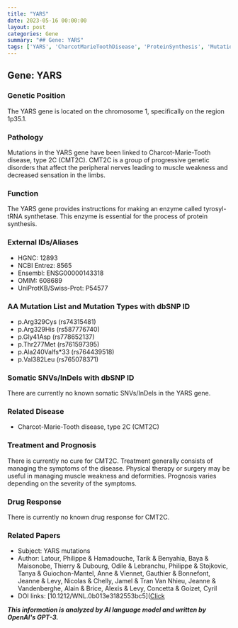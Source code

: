 ```yaml
---
title: "YARS"
date: 2023-05-16 00:00:00
layout: post
categories: Gene
summary: "## Gene: YARS"
tags: ['YARS', 'CharcotMarieToothDisease', 'ProteinSynthesis', 'Mutation', 'CMT2C', 'Treatment', 'Prognosis', 'Research']
---
```


## Gene: YARS

### Genetic Position 
The YARS gene is located on the chromosome 1, specifically on the region 1p35.1.

### Pathology
Mutations in the YARS gene have been linked to Charcot-Marie-Tooth disease, type 2C (CMT2C). CMT2C is a group of progressive genetic disorders that affect the peripheral nerves leading to muscle weakness and decreased sensation in the limbs. 

### Function
The YARS gene provides instructions for making an enzyme called tyrosyl-tRNA synthetase. This enzyme is essential for the process of protein synthesis. 

### External IDs/Aliases
- HGNC: 12893
- NCBI Entrez: 8565
- Ensembl: ENSG00000143318
- OMIM: 608689
- UniProtKB/Swiss-Prot: P54577

### AA Mutation List and Mutation Types with dbSNP ID
- p.Arg329Cys (rs74315481)
- p.Arg329His (rs587776740)
- p.Gly41Asp (rs778652137)
- p.Thr277Met (rs761597395)
- p.Ala240Valfs*33 (rs764439518)
- p.Val382Leu (rs765078371)

### Somatic SNVs/InDels with dbSNP ID
There are currently no known somatic SNVs/InDels in the YARS gene.

### Related Disease
- Charcot-Marie-Tooth disease, type 2C (CMT2C)

### Treatment and Prognosis
There is currently no cure for CMT2C. Treatment generally consists of managing the symptoms of the disease. Physical therapy or surgery may be useful in managing muscle weakness and deformities. Prognosis varies depending on the severity of the symptoms.

### Drug Response
There is currently no known drug response for CMT2C.

### Related Papers
- Subject: YARS mutations
- Author: Latour, Philippe & Hamadouche, Tarik & Benyahia, Baya & Maisonobe, Thierry & Dubourg, Odile & Lebranchu, Philippe & Stojkovic, Tanya & Guiochon-Mantel, Anne & Viennet, Gauthier & Bonnefont, Jeanne & Levy, Nicolas & Chelly, Jamel & Tran Van Nhieu, Jeanne & Vandenberghe, Alain & Brice, Alexis & Levy, Concetta & Goizet, Cyril
- DOI links: [10.1212/WNL.0b013e3182553bc5]([Click](https://doi.org/10.1212/WNL.0b013e3182553bc5)

**_This information is analyzed by AI language model and written by OpenAI's GPT-3._**